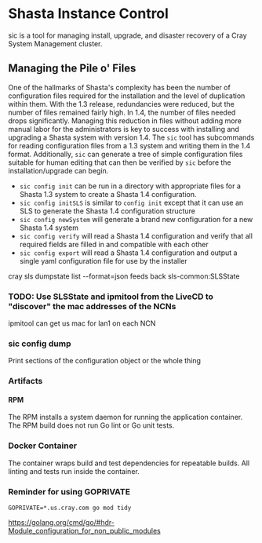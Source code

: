 # Shasta Instance Control

sic is a tool for managing install, upgrade, and disaster recovery of a Cray System Management cluster.

## Managing the Pile o' Files

One of the hallmarks of Shasta's complexity has been the number of configuration files required for the installation and the level of duplication within them.  With the 1.3 release, redundancies were reduced, but the number of files remained fairly high.  In 1.4, the number of files needed drops significantly.  Managing this reduction in files without adding more manual labor for the administrators is key to success with installing and upgrading a Shasta system with version 1.4.  The `sic` tool has subcommands for reading configuration files from a 1.3 system and writing them in the 1.4 format.  Additionally, `sic` can generate a tree of simple configuration files suitable for human editing that can then be verified by `sic` before the installation/upgrade can begin.

* `sic config init` can be run in a directory with appropriate files for a Shasta 1.3 system to create a Shasta 1.4 configuration.
* `sic config initSLS` is similar to `config init` except that it can use an SLS to generate the Shasta 1.4 configuration structure
* `sic config newSystem` will generate a brand new configuration for a new Shasta 1.4 system
* `sic config verify` will read a Shasta 1.4 configuration and verify that all required fields are filled in and compatible with each other
* `sic config export` will read a Shasta 1.4 configuration and output a single yaml configuration file for use by the installer

cray sls dumpstate list --format=json feeds back sls-common:SLSState

### TODO: Use SLSState and ipmitool from the LiveCD to "discover" the mac addresses of the NCNs

ipmitool can get us mac for lan1 on each NCN

### sic config dump

Print sections of the configuration object or the whole thing

### Artifacts

#### RPM

The RPM installs a system daemon for running the application container.
The RPM build does not run Go lint or Go unit tests.

### Docker Container

The container wraps build and test dependencies for repeatable builds.  All linting and tests run inside the container.

### Reminder for using GOPRIVATE

`GOPRIVATE=*.us.cray.com go mod tidy`

<https://golang.org/cmd/go/#hdr-Module_configuration_for_non_public_modules>
